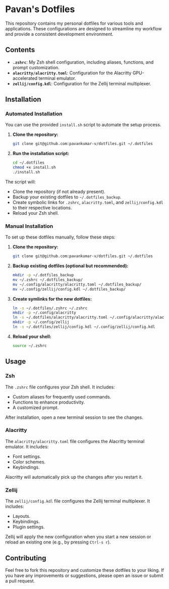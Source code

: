 # Pavan's Dotfiles

This repository contains my personal dotfiles for various tools and applications. These configurations are designed to streamline my workflow and provide a consistent development environment.

## Contents

- **`.zshrc`**: My Zsh shell configuration, including aliases, functions, and prompt customization.
- **`alacritty/alacritty.toml`**: Configuration for the Alacritty GPU-accelerated terminal emulator.
- **`zellij/config.kdl`**: Configuration for the Zellij terminal multiplexer.

## Installation

### Automated Installation

You can use the provided `install.sh` script to automate the setup process.

1. **Clone the repository:**

   ```bash
   git clone git@github.com:pavankumar-v/dotfiles.git ~/.dotfiles
   ```

2. **Run the installation script:**

   ```bash
   cd ~/.dotfiles
   chmod +x install.sh
   ./install.sh
   ```

The script will:
- Clone the repository (if not already present).
- Backup your existing dotfiles to `~/.dotfiles_backup`.
- Create symbolic links for `.zshrc`, `alacritty.toml`, and `zellij/config.kdl` to their respective locations.
- Reload your Zsh shell.

### Manual Installation

To set up these dotfiles manually, follow these steps:

1. **Clone the repository:**

   ```bash
   git clone git@github.com:pavankumar-v/dotfiles.git ~/.dotfiles
   ```

2. **Backup existing dotfiles (optional but recommended):**

   ```bash
   mkdir -p ~/.dotfiles_backup
   mv ~/.zshrc ~/.dotfiles_backup/
   mv ~/.config/alacritty/alacritty.toml ~/.dotfiles_backup/
   mv ~/.config/zellij/config.kdl ~/.dotfiles_backup/
   ```

3. **Create symlinks for the new dotfiles:**

   ```bash
   ln -s ~/.dotfiles/.zshrc ~/.zshrc
   mkdir -p ~/.config/alacritty
   ln -s ~/.dotfiles/alacritty/alacritty.toml ~/.config/alacritty/alacritty.toml
   mkdir -p ~/.config/zellij
   ln -s ~/.dotfiles/zellij/config.kdl ~/.config/zellij/config.kdl
   ```

4. **Reload your shell:**

   ```bash
   source ~/.zshrc
   ```
## Usage

### Zsh

The `.zshrc` file configures your Zsh shell. It includes:
- Custom aliases for frequently used commands.
- Functions to enhance productivity.
- A customized prompt.

After installation, open a new terminal session to see the changes.

### Alacritty

The `alacritty/alacritty.toml` file configures the Alacritty terminal emulator. It includes:
- Font settings.
- Color schemes.
- Keybindings.

Alacritty will automatically pick up the changes after you restart it.

### Zellij

The `zellij/config.kdl` file configures the Zellij terminal multiplexer. It includes:
- Layouts.
- Keybindings.
- Plugin settings.

Zellij will apply the new configuration when you start a new session or reload an existing one (e.g., by pressing `Ctrl-s r`).

## Contributing

Feel free to fork this repository and customize these dotfiles to your liking. If you have any improvements or suggestions, please open an issue or submit a pull request.
